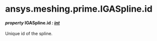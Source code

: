 # ansys.meshing.prime.IGASpline.id



#### *property* IGASpline.id *: [int](https://docs.python.org/3.11/library/functions.html#int)*

Unique id of the spline.

<!-- !! processed by numpydoc !! -->
